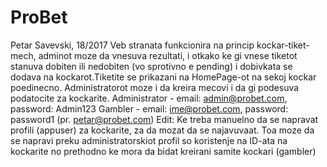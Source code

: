 # ProBet
Petar Savevski, 18/2017
Veb stranata funkcionira na princip kockar-tiket-mech, adminot moze da vnesuva rezultati, i otkako ke gi vnese tiketot stanuva
dobiten ili nedobiten (vo sprotivno e pending) i dobivkata se dodava na kockarot.Tiketite se prikazani na HomePage-ot na sekoj kockar poedinecno.
Administratorot moze i da kreira mecovi i da gi podesuva podatocite za kockarite.
Administrator - email: admin@probet.com, password: Admin123
Gambler - email: ime@probet.com, password: password1 (pr. petar@probet.com)
Edit: Ke treba manuelno da se napravat profili (appuser) za kockarite, za da mozat da se najavuvaat. Toa moze da se napravi preku administratorskiot profil so koristenje na ID-ata na kockarite no prethodno ke mora da bidat kreirani samite kockari (gambler)
